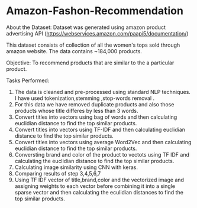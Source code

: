 # Amazon-Fashon-Recommendation
About the Dataset:
Dataset was generated using amazon product advertising API (https://webservices.amazon.com/paapi5/documentation/)

This dataset consists of collection of all the women's tops sold through amazon website. The data contains ~184,000 products.


Objective:
To recommend products that are similar to the a particular product.

Tasks Performed:

1. The data is cleaned and pre-processed using standard NLP techniques. I have used tokenization,stemming ,stop-words removal .
2. For this data we have removed  duplicate products and also those products whose title differes by less than 3 words.
3. Convert titles into vectors using bag of words and then calculating euclidian distance to find the top similar products.
4. Convert titles into vectors using TF-IDF and then calculating euclidian distance to find the top similar products.
5. Convert titles into vectors using average Word2Vec and then calculating euclidian distance to find the top similar products.
6. Conversting brand and color of the product to vectots using TF IDF and calculating the euclidian distance to find the top similar products.
7. Calculating image similarity using CNN with keras.
8. Comparing results of step 3,4,5,6,7
9. Using TF IDF vector of title,brand,color and the vectorized image and assigning weights to each vector before combining it into a single sparse vector and then calculating the eculidian distances to find the  top similar products.
